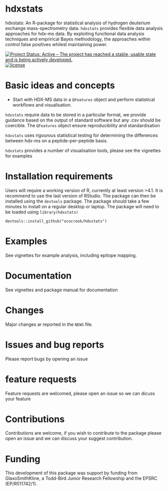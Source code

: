 # hdxstats
hdxstats: An R-package for statistical analysis of hydrogen deuterium exchange mass-spectrometry data. `hdxstats` provides flexible data analysis approaches for hdx-ms data. By exploiting functional data analysis techniques and emprirical Bayes methodology, the approaches within control false positives whilest maintaining power.

[![Project Status: Active – The project has reached a stable, usable state and is being actively developed.](https://www.repostatus.org/badges/latest/active.svg)](https://www.repostatus.org/#active)
[![license](https://img.shields.io/badge/license-Artistic--2.0-brightgreen.svg)](https://opensource.org/licenses/Artistic-2.0)


# Basic ideas and concepts

- Start with HDX-MS data in a `QFeatures` object and perform statistical workflows and visualisation. 

`hdxstats` require data to be stored in a particular format, we provide guidance based on the output of standard software but any .csv should be coercible. The `QFeatures` object ensure reproducibility and standardisation

`hdxstats` uses rigourous statistical testing for determining the differences between hdx-ms on a peptide-per-peptide basis.

`hdxstats` provides a number of visualisation tools, please see the vignettes for examples


# Installation requirements

Users will require a working version of R, currently at least version >4.1. It is recommend to use the last version of RStudio. The package can then be installed using the `devtools` package. The package should take a few minutes to install on a regular desktop or laptop. The package will need to be loaded using `library(hdxstats)`

```{r,}
devtools::install_github("ococrook/hdxstats")
```

# Examples

See vignettes for example analysis, including epitope mapping.

# Documentation

See vignettes and package manual for documentation

# Changes

Major changes ar reported in the `NEWS` file.

# Issues and bug reports

Please report bugs by opening an issue

# feature requests

Feature requests are welcomed, please open an issue so we can dicuss your feature

# Contributions

Contributions are welcome, if you wish to contribute to the package please open an issue and we can discuss your suggest contribution.

# Funding

This development of this package was support by funding from GlaxoSmithKline, a Todd-Bird Junior Research Fellowship and the EPSRC (EP/R511742/1).

